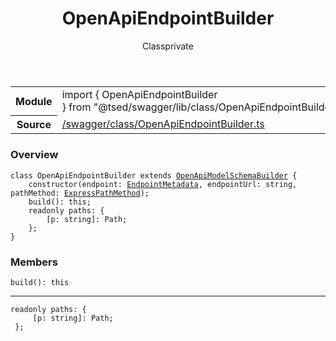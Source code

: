 
<header class="symbol-info-header"><h1 id="openapiendpointbuilder">OpenApiEndpointBuilder</h1><label class="symbol-info-type-label class">Class</label><label class="api-type-label private" title="private">private</label></header>
<!-- summary -->
<section class="symbol-info"><table class="is-full-width"><tbody><tr><th>Module</th><td><div class="lang-typescript"><span class="token keyword">import</span> { OpenApiEndpointBuilder }&nbsp;<span class="token keyword">from</span>&nbsp;<span class="token string">"@tsed/swagger/lib/class/OpenApiEndpointBuilder"</span></div></td></tr><tr><th>Source</th><td><a href="https://github.com/Romakita/ts-express-decorators/blob/v4.12.4/src//swagger/class/OpenApiEndpointBuilder.ts#L0-L0">/swagger/class/OpenApiEndpointBuilder.ts</a></td></tr></tbody></table></section>
<!-- overview -->


### Overview


<pre><code class="typescript-lang "><span class="token keyword">class</span> OpenApiEndpointBuilder <span class="token keyword">extends</span> <a href="#api/swagger/openapimodelschemabuilder"><span class="token">OpenApiModelSchemaBuilder</span></a> <span class="token punctuation">{</span>
    <span class="token keyword">constructor</span><span class="token punctuation">(</span>endpoint<span class="token punctuation">:</span> <a href="#api/common/mvc/endpointmetadata"><span class="token">EndpointMetadata</span></a><span class="token punctuation">,</span> endpointUrl<span class="token punctuation">:</span> <span class="token keyword">string</span><span class="token punctuation">,</span> pathMethod<span class="token punctuation">:</span> <a href="#api/common/mvc/expresspathmethod"><span class="token">ExpressPathMethod</span></a><span class="token punctuation">)</span><span class="token punctuation">;</span>
    <span class="token function">build</span><span class="token punctuation">(</span><span class="token punctuation">)</span><span class="token punctuation">:</span> this<span class="token punctuation">;</span>
    <span class="token keyword">readonly</span> paths<span class="token punctuation">:</span> <span class="token punctuation">{</span>
        <span class="token punctuation">[</span>p<span class="token punctuation">:</span> <span class="token keyword">string</span><span class="token punctuation">]</span><span class="token punctuation">:</span> Path<span class="token punctuation">;</span>
    <span class="token punctuation">}</span><span class="token punctuation">;</span>
<span class="token punctuation">}</span></code></pre>


<!-- Parameters -->

<!-- Description -->

<!-- Members -->







### Members



<div class="method-overview">
<pre><code class="typescript-lang "><span class="token function">build</span><span class="token punctuation">(</span><span class="token punctuation">)</span><span class="token punctuation">:</span> this</code></pre>
</div>




<hr/>



<div class="method-overview">
<pre><code class="typescript-lang "><span class="token keyword">readonly</span> paths<span class="token punctuation">:</span> <span class="token punctuation">{</span>
     <span class="token punctuation">[</span>p<span class="token punctuation">:</span> <span class="token keyword">string</span><span class="token punctuation">]</span><span class="token punctuation">:</span> Path<span class="token punctuation">;</span>
 <span class="token punctuation">}</span><span class="token punctuation">;</span></code></pre>
</div>








